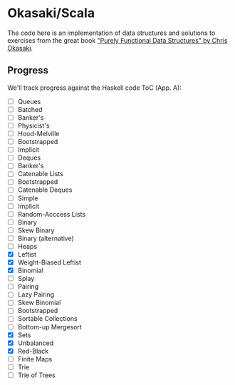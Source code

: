 Okasaki/Scala
=============

The code here is an implementation of data structures and solutions to exercises from the great book
 ["Purely Functional Data Structures" by Chris Okasaki](http://www.amazon.com/Purely-Functional-Structures-Chris-Okasaki/dp/0521663504).

Progress
--------

We'll track progress against the Haskell code ToC (App. A):

- [ ] Queues
 - [ ] Batched
 - [ ] Banker's
 - [ ] Physicist's
 - [ ] Hood-Melville
 - [ ] Bootstrapped
 - [ ] Implicit
- [ ] Deques
 - [ ] Banker's
- [ ] Catenable Lists
 - [ ] Bootstrapped
- [ ] Catenable Deques
 - [ ] Simple
 - [ ] Implicit
- [ ] Random-Acccess Lists
 - [ ] Binary
 - [ ] Skew Binary
 - [ ] Binary (alternative)
- [ ] Heaps
 - [x] Leftist
 - [x] Weight-Biased Leftist
 - [x] Binomial
 - [ ] Splay
 - [ ] Pairing
 - [ ] Lazy Pairing
 - [ ] Skew Binomial
 - [ ] Bootstrapped
- [ ] Sortable Collections
 - [ ] Bottom-up Mergesort
- [x] Sets
 - [x] Unbalanced
 - [x] Red-Black
- [ ] Finite Maps
 - [ ] Trie
 - [ ] Trie of Trees
